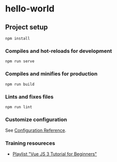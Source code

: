 # hello-world

## Project setup
```
npm install
```

### Compiles and hot-reloads for development
```
npm run serve
```

### Compiles and minifies for production
```
npm run build
```

### Lints and fixes files
```
npm run lint
```

### Customize configuration
See [Configuration Reference](https://cli.vuejs.org/config/).

### Training resoureces
 - [Playlist "Vue JS 3 Tutorial for Beginners"](https://youtube.com/playlist?list=PLC3y8-rFHvwgeQIfSDtEGVvvSEPDkL_1f)
